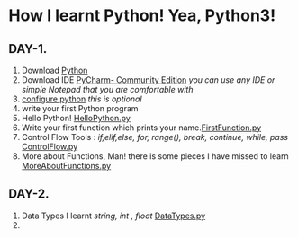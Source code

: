 # How I learnt Python! Yea, Python3!

## DAY-1. 
1. Download [Python](https://www.python.org/downloads/)
2. Download IDE [PyCharm- Community Edition](https://www.jetbrains.com/pycharm/download/)
*you can use any IDE or simple Notepad that you are comfortable with*
3. [configure python](https://www.jetbrains.com/help/pycharm/configuring-python-interpreter.html) *this is optional*
4. write your first Python program
5. Hello Python! [HelloPython.py](https://github.com/failedpeanut/python/blob/main/day1/HelloPython.py)
6. Write your first function which prints your name.[FirstFunction.py](https://github.com/failedpeanut/python/blob/main/day1/FirstFunction.py)
7. Control Flow Tools : *if,elif,else, for, range(), break, continue, while, pass* [ControlFlow.py](https://github.com/failedpeanut/python/blob/main/day1/ControlFlow.py)
8. More about Functions, Man! there is some pieces I have missed to learn [MoreAboutFunctions.py](https://github.com/failedpeanut/python/blob/main/day1/MoreAboutFunctions.py)

## DAY-2.
1. Data Types I learnt *string, int , float* [DataTypes.py](https://github.com/failedpeanut/python/blob/main/day2/DataTypes.py)
2. 

